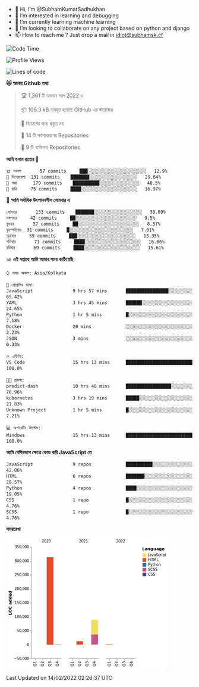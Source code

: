 - 👋 Hi, I’m @SubhamKumarSadhukhan
- 👀 I’m interested in learning and debugging
- 🌱 I’m currently learning machine learning
- 💞️ I’m looking to collaborate on any project based on python and django
- 📫 How to reach me ?
      Just drop a mail in idiot@subhamsk.cf

<!---
SubhamKumarSadhukhan/SubhamKumarSadhukhan is a ✨ special ✨ repository because its `README.md` (this file) appears on your GitHub profile.
You can click the Preview link to take a look at your changes.
--->


<!--START_SECTION:waka-->
![Code Time](http://img.shields.io/badge/Code%20Time-170%20hrs%2058%20mins-blue)

![Profile Views](http://img.shields.io/badge/%E0%A6%AA%E0%A7%8D%E0%A6%B0%E0%A7%8B%E0%A6%AB%E0%A6%BE%E0%A6%87%E0%A6%B2%20%E0%A6%A6%E0%A6%B0%E0%A7%8D%E0%A6%B6%E0%A6%A8-7-blue)

![Lines of code](https://img.shields.io/badge/%E0%A6%B9%E0%A7%8D%E0%A6%AF%E0%A6%BE%E0%A6%B2%E0%A7%8B%20%E0%A6%93%E0%A6%AF%E0%A6%BC%E0%A6%BE%E0%A6%B0%E0%A7%8D%E0%A6%B2%E0%A7%8D%E0%A6%A1%20%E0%A6%A5%E0%A7%87%E0%A6%95%E0%A7%87%20%E0%A6%86%E0%A6%AE%E0%A6%BF%20%E0%A6%B2%E0%A6%BF%E0%A6%96%E0%A7%87%E0%A6%9B%E0%A6%BF-416%20Thousand%20%E0%A6%95%E0%A7%8B%E0%A6%A1%E0%A7%87%E0%A6%B0%20%E0%A6%B2%E0%A6%BE%E0%A6%87%E0%A6%A8-blue)

**🐱 আমার Github তথ্য** 

> 🏆 1,361 টি অবদান সাল 2022 এ
 > 
> 📦 106.3 kB ব্যবহৃত হয়েছে GitHub এর স্টরেজের 
 > 
> 🚫 নিয়োগের জন্য প্রস্তুত নয়
 > 
> 📜 14 টি সর্বসাধারণের Repositories 
 > 
> 🔑 9 টি ব্যক্তিগত Repositories  
 > 
**আমি হলাম রাতের 🦉** 

```text
🌞 সকাল       57 commits     ███░░░░░░░░░░░░░░░░░░░░░░   12.9% 
🌆 দিনেরবেলা  131 commits    ███████░░░░░░░░░░░░░░░░░░   29.64% 
🌃 সন্ধা      179 commits    ██████████░░░░░░░░░░░░░░░   40.5% 
🌙 রাত্রি     75 commits     ████░░░░░░░░░░░░░░░░░░░░░   16.97%

```
📅 **আমি সর্বাধিক উৎপাদনশীল সোমবার এ** 

```text
সোমবার       133 commits    ███████░░░░░░░░░░░░░░░░░░   30.09% 
মঙ্গলবার     42 commits     ██░░░░░░░░░░░░░░░░░░░░░░░   9.5% 
বুধবার       37 commits     ██░░░░░░░░░░░░░░░░░░░░░░░   8.37% 
বৃহস্পতিবার  31 commits     █░░░░░░░░░░░░░░░░░░░░░░░░   7.01% 
শুক্রবার     59 commits     ███░░░░░░░░░░░░░░░░░░░░░░   13.35% 
শনিবার       71 commits     ████░░░░░░░░░░░░░░░░░░░░░   16.06% 
রবিবার       69 commits     ████░░░░░░░░░░░░░░░░░░░░░   15.61%

```


📊 **এই সপ্তাহে আমি আমার সময় কাটিয়েছি** 

```text
⌚︎ সময় অঞ্চল: Asia/Kolkata

💬 প্রোগ্রামিং ভাষা: 
JavaScript               9 hrs 57 mins       ████████████████░░░░░░░░░   65.42% 
YAML                     3 hrs 45 mins       ██████░░░░░░░░░░░░░░░░░░░   24.65% 
Python                   1 hr 5 mins         █░░░░░░░░░░░░░░░░░░░░░░░░   7.18% 
Docker                   20 mins             ░░░░░░░░░░░░░░░░░░░░░░░░░   2.23% 
JSON                     3 mins              ░░░░░░░░░░░░░░░░░░░░░░░░░   0.33%

🔥 এডিটর: 
VS Code                  15 hrs 13 mins      █████████████████████████   100.0%

🐱‍💻 প্রকল্ম: 
predict-dash             10 hrs 48 mins      █████████████████░░░░░░░░   70.96% 
kubernetes               3 hrs 19 mins       █████░░░░░░░░░░░░░░░░░░░░   21.83% 
Unknown Project          1 hr 5 mins         █░░░░░░░░░░░░░░░░░░░░░░░░   7.21%

💻 অপারেটিং সিস্টেম: 
Windows                  15 hrs 13 mins      █████████████████████████   100.0%

```

**আমি বেশিরভাগ ক্ষেত্রে কোড করি JavaScript তে** 

```text
JavaScript               9 repos             ██████████░░░░░░░░░░░░░░░   42.86% 
HTML                     6 repos             ███████░░░░░░░░░░░░░░░░░░   28.57% 
Python                   4 repos             ████░░░░░░░░░░░░░░░░░░░░░   19.05% 
CSS                      1 repo              █░░░░░░░░░░░░░░░░░░░░░░░░   4.76% 
SCSS                     1 repo              █░░░░░░░░░░░░░░░░░░░░░░░░   4.76%

```


**সময়রেখা**

![Chart not found](https://raw.githubusercontent.com/SubhamKumarSadhukhan/SubhamKumarSadhukhan/main/charts/bar_graph.png) 


 Last Updated on 14/02/2022 02:26:37 UTC
<!--END_SECTION:waka-->

